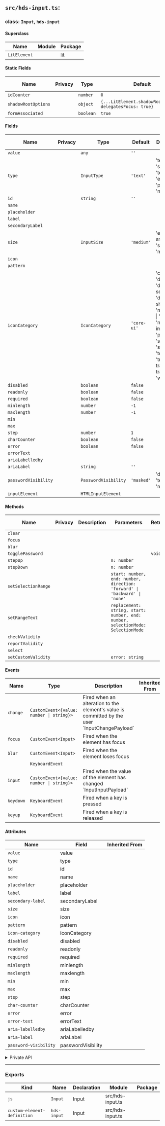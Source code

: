 ## `src/hds-input.ts`:

### class: `Input`, `hds-input`

#### Superclass

| Name         | Module | Package |
| ------------ | ------ | ------- |
| `LitElement` |        | lit     |

#### Static Fields

| Name                | Privacy | Type      | Default                                                   | Description | Inherited From |
| ------------------- | ------- | --------- | --------------------------------------------------------- | ----------- | -------------- |
| `idCounter`         |         | `number`  | `0`                                                       |             |                |
| `shadowRootOptions` |         | `object`  | `{...LitElement.shadowRootOptions, delegatesFocus: true}` |             |                |
| `formAssociated`    |         | `boolean` | `true`                                                    |             |                |

#### Fields

| Name                 | Privacy | Type                 | Default     | Description                                                                                                                                                                                          | Inherited From |
| -------------------- | ------- | -------------------- | ----------- | ---------------------------------------------------------------------------------------------------------------------------------------------------------------------------------------------------- | -------------- |
| `value`              |         | `any`                | `''`        |                                                                                                                                                                                                      |                |
| `type`               |         | `InputType`          | `'text'`    | 'text' \| 'search' \| 'tel' \| 'url' \| 'email' \| 'password' \| 'number';                                                                                                                           |                |
| `id`                 |         | `string`             | `''`        |                                                                                                                                                                                                      |                |
| `name`               |         |                      |             |                                                                                                                                                                                                      |                |
| `placeholder`        |         |                      |             |                                                                                                                                                                                                      |                |
| `label`              |         |                      |             |                                                                                                                                                                                                      |                |
| `secondaryLabel`     |         |                      |             |                                                                                                                                                                                                      |                |
| `size`               |         | `InputSize`          | `'medium'`  | 'extra-small' \| 'small' \| 'medium'                                                                                                                                                                 |                |
| `icon`               |         |                      |             |                                                                                                                                                                                                      |                |
| `pattern`            |         |                      |             |                                                                                                                                                                                                      |                |
| `iconCategory`       |         | `IconCategory`       | `'core-ui'` | 'core-ui' \| 'data' \| 'devices-sensors' \| 'discovery-sharing' \| 'map-view' \| 'misc' \| 'navigation-image' \| 'poi' \| 'social' \| 'stats' \| 'tools' \| 'travel-transport-tracking' \| 'weather' |                |
| `disabled`           |         | `boolean`            | `false`     |                                                                                                                                                                                                      |                |
| `readonly`           |         | `boolean`            | `false`     |                                                                                                                                                                                                      |                |
| `required`           |         | `boolean`            | `false`     |                                                                                                                                                                                                      |                |
| `minlength`          |         | `number`             | `-1`        |                                                                                                                                                                                                      |                |
| `maxlength`          |         | `number`             | `-1`        |                                                                                                                                                                                                      |                |
| `min`                |         |                      |             |                                                                                                                                                                                                      |                |
| `max`                |         |                      |             |                                                                                                                                                                                                      |                |
| `step`               |         | `number`             | `1`         |                                                                                                                                                                                                      |                |
| `charCounter`        |         | `boolean`            | `false`     |                                                                                                                                                                                                      |                |
| `error`              |         | `boolean`            | `false`     |                                                                                                                                                                                                      |                |
| `errorText`          |         |                      |             |                                                                                                                                                                                                      |                |
| `ariaLabelledby`     |         |                      |             |                                                                                                                                                                                                      |                |
| `ariaLabel`          |         | `string`             | `''`        |                                                                                                                                                                                                      |                |
| `passwordVisibility` |         | `PasswordVisibility` | `'masked'`  | 'disabled' \| 'text' \| 'masked'                                                                                                                                                                     |                |
| `inputElement`       |         | `HTMLInputElement`   |             |                                                                                                                                                                                                      |                |

#### Methods

| Name                | Privacy | Description | Parameters                                                                      | Return | Inherited From |
| ------------------- | ------- | ----------- | ------------------------------------------------------------------------------- | ------ | -------------- |
| `clear`             |         |             |                                                                                 |        |                |
| `focus`             |         |             |                                                                                 |        |                |
| `blur`              |         |             |                                                                                 |        |                |
| `togglePassword`    |         |             |                                                                                 | `void` |                |
| `stepUp`            |         |             | `n: number`                                                                     |        |                |
| `stepDown`          |         |             | `n: number`                                                                     |        |                |
| `setSelectionRange` |         |             | `start: number, end: number, direction: 'forward' \| 'backward' \| 'none'`      |        |                |
| `setRangeText`      |         |             | `replacement: string, start: number, end: number, selectionMode: SelectionMode` |        |                |
| `checkValidity`     |         |             |                                                                                 |        |                |
| `reportValidity`    |         |             |                                                                                 |        |                |
| `select`            |         |             |                                                                                 |        |                |
| `setCustomValidity` |         |             | `error: string`                                                                 |        |                |

#### Events

| Name      | Type                                     | Description                                                                                     | Inherited From |
| --------- | ---------------------------------------- | ----------------------------------------------------------------------------------------------- | -------------- |
| `change`  | `CustomEvent<{value: number \| string}>` | Fired when an alteration to the element's value is committed by the user \`InputChangePayload\` |                |
| `focus`   | `CustomEvent<Input>`                     | Fired when the element has focus                                                                |                |
| `blur`    | `CustomEvent<Input>`                     | Fired when the element loses focus                                                              |                |
|           | `KeyboardEvent`                          |                                                                                                 |                |
| `input`   | `CustomEvent<{value: number \| string}>` | Fired when the value of the element has changed \`InputInputPayload\`                           |                |
| `keydown` | `KeyboardEvent`                          | Fired when a key is pressed                                                                     |                |
| `keyup`   | `KeyboardEvent`                          | Fired when a key is released                                                                    |                |

#### Attributes

| Name                  | Field              | Inherited From |
| --------------------- | ------------------ | -------------- |
| `value`               | value              |                |
| `type`                | type               |                |
| `id`                  | id                 |                |
| `name`                | name               |                |
| `placeholder`         | placeholder        |                |
| `label`               | label              |                |
| `secondary-label`     | secondaryLabel     |                |
| `size`                | size               |                |
| `icon`                | icon               |                |
| `pattern`             | pattern            |                |
| `icon-category`       | iconCategory       |                |
| `disabled`            | disabled           |                |
| `readonly`            | readonly           |                |
| `required`            | required           |                |
| `minlength`           | minlength          |                |
| `maxlength`           | maxlength          |                |
| `min`                 | min                |                |
| `max`                 | max                |                |
| `step`                | step               |                |
| `char-counter`        | charCounter        |                |
| `error`               | error              |                |
| `error-text`          | errorText          |                |
| `aria-labelledby`     | ariaLabelledby     |                |
| `aria-label`          | ariaLabel          |                |
| `password-visibility` | passwordVisibility |                |

<details><summary>Private API</summary>

#### Fields

| Name                 | Privacy   | Type                     | Default | Description                                                                | Inherited From |
| -------------------- | --------- | ------------------------ | ------- | -------------------------------------------------------------------------- | -------------- |
| `isTabbable`         | protected | `boolean \| undefined`   |         |                                                                            |                |
| `labelId`            | private   | `string \| undefined`    |         |                                                                            |                |
| `initialType`        | private   | `InputType \| undefined` |         | 'text' \| 'search' \| 'tel' \| 'url' \| 'email' \| 'password' \| 'number'; |                |
| `charCounterVisible` | protected | `boolean`                |         |                                                                            |                |
| `errorTextVisible`   | protected | `boolean`                |         |                                                                            |                |

#### Methods

| Name                          | Privacy   | Description | Parameters           | Return    | Inherited From |
| ----------------------------- | --------- | ----------- | -------------------- | --------- | -------------- |
| `_nativeFocus`                | private   |             | `e: Event`           |           |                |
| `_nativeBlur`                 | private   |             | `e: Event`           |           |                |
| `getAriaLabelledBy`           | protected |             |                      |           |                |
| `renderInput`                 | protected |             |                      |           |                |
| `renderCharCounter`           | protected |             |                      |           |                |
| `renderLabel`                 | protected |             |                      |           |                |
| `renderIcon`                  | protected |             |                      |           |                |
| `renderHelperText`            | protected |             |                      |           |                |
| `handleUp`                    | private   |             | `e: Event`           |           |                |
| `handleDown`                  | private   |             | `e: Event`           |           |                |
| `keyPress`                    | private   |             | `evt: KeyboardEvent` |           |                |
| `setDefaultValues`            | private   |             |                      |           |                |
| `input`                       | private   |             | `e: Event`           |           |                |
| `changeByStep`                | private   |             | `step`               |           |                |
| `change`                      | private   |             | `e: Event`           |           |                |
| `isPasswordVisibilityEnabled` | private   |             |                      | `boolean` |                |
| `renderIconControls`          | private   |             |                      |           |                |

</details>

<hr/>

### Exports

| Kind                        | Name        | Declaration | Module           | Package |
| --------------------------- | ----------- | ----------- | ---------------- | ------- |
| `js`                        | `Input`     | Input       | src/hds-input.ts |         |
| `custom-element-definition` | `hds-input` | Input       | src/hds-input.ts |         |
